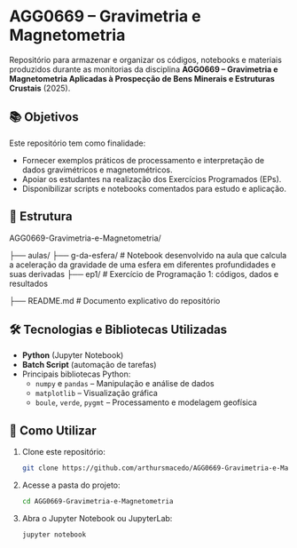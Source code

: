 # AGG0669 – Gravimetria e Magnetometria

Repositório para armazenar e organizar os códigos, notebooks e materiais produzidos durante as monitorias da disciplina **AGG0669 – Gravimetria e Magnetometria Aplicadas à Prospecção de Bens Minerais e Estruturas Crustais** (2025).

## 📚 Objetivos
Este repositório tem como finalidade:
- Fornecer exemplos práticos de processamento e interpretação de dados gravimétricos e magnetométricos.
- Apoiar os estudantes na realização dos Exercícios Programados (EPs).
- Disponibilizar scripts e notebooks comentados para estudo e aplicação.

## 📂 Estrutura
AGG0669-Gravimetria-e-Magnetometria/

├── aulas/
    ├── g-da-esfera/ # Notebook desenvolvido na aula que calcula a aceleração da gravidade de uma esfera em diferentes profundidades e suas derivadas
├── ep1/ # Exercício de Programação 1: códigos, dados e resultados

├── README.md # Documento explicativo do repositório

## 🛠 Tecnologias e Bibliotecas Utilizadas
- **Python** (Jupyter Notebook)
- **Batch Script** (automação de tarefas)
- Principais bibliotecas Python:
  - `numpy` e `pandas` – Manipulação e análise de dados
  - `matplotlib` – Visualização gráfica
  - `boule`, `verde`, `pygmt` – Processamento e modelagem geofísica

## 🚀 Como Utilizar
1. Clone este repositório:
   ```bash
   git clone https://github.com/arthursmacedo/AGG0669-Gravimetria-e-Magnetometria.git

2. Acesse a pasta do projeto:
   ```bash
   cd AGG0669-Gravimetria-e-Magnetometria
   
3. Abra o Jupyter Notebook ou JupyterLab:
   ```bash
   jupyter notebook

